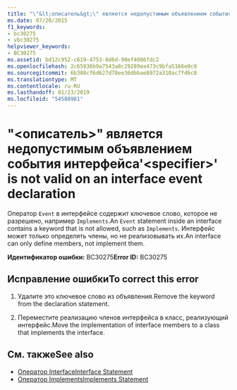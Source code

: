 ```yaml
---
title: "\"&lt;описатель&gt;\" является недопустимым объявлением события интерфейса"
ms.date: 07/20/2015
f1_keywords:
- bc30275
- vbc30275
helpviewer_keywords:
- BC30275
ms.assetid: bd12c952-c619-4753-8d6d-90ef4086fdc2
ms.openlocfilehash: 2c65936b9a7543a8c29289ea473c9bfa5166e0c8
ms.sourcegitcommit: 6b308cf6d627d78ee36dbbae8972a310ac7fd6c8
ms.translationtype: MT
ms.contentlocale: ru-RU
ms.lasthandoff: 01/23/2019
ms.locfileid: "54588981"
---
```

# <a name="ltspecifiergt-is-not-valid-on-an-interface-event-declaration"></a><span data-ttu-id="4edbe-102">"&lt;описатель&gt;" является недопустимым объявлением события интерфейса</span><span class="sxs-lookup"><span data-stu-id="4edbe-102">'&lt;specifier&gt;' is not valid on an interface event declaration</span></span>
<span data-ttu-id="4edbe-103">Оператор `Event` в интерфейсе содержит ключевое слово, которое не разрешено, например `Implements`.</span><span class="sxs-lookup"><span data-stu-id="4edbe-103">An `Event` statement inside an interface contains a keyword that is not allowed, such as `Implements`.</span></span> <span data-ttu-id="4edbe-104">Интерфейс может только определять члены, но не реализовывать их.</span><span class="sxs-lookup"><span data-stu-id="4edbe-104">An interface can only define members, not implement them.</span></span>  
  
 <span data-ttu-id="4edbe-105">**Идентификатор ошибки:** BC30275</span><span class="sxs-lookup"><span data-stu-id="4edbe-105">**Error ID:** BC30275</span></span>  
  
## <a name="to-correct-this-error"></a><span data-ttu-id="4edbe-106">Исправление ошибки</span><span class="sxs-lookup"><span data-stu-id="4edbe-106">To correct this error</span></span>  
  
1.  <span data-ttu-id="4edbe-107">Удалите это ключевое слово из объявления.</span><span class="sxs-lookup"><span data-stu-id="4edbe-107">Remove the keyword from the declaration statement.</span></span>  
  
2.  <span data-ttu-id="4edbe-108">Переместите реализацию членов интерфейса в класс, реализующий интерфейс.</span><span class="sxs-lookup"><span data-stu-id="4edbe-108">Move the implementation of interface members to a class that implements the interface.</span></span>  
  
## <a name="see-also"></a><span data-ttu-id="4edbe-109">См. также</span><span class="sxs-lookup"><span data-stu-id="4edbe-109">See also</span></span>
- [<span data-ttu-id="4edbe-110">Оператор Interface</span><span class="sxs-lookup"><span data-stu-id="4edbe-110">Interface Statement</span></span>](../../visual-basic/language-reference/statements/interface-statement.md)
- [<span data-ttu-id="4edbe-111">Оператор Implements</span><span class="sxs-lookup"><span data-stu-id="4edbe-111">Implements Statement</span></span>](../../visual-basic/language-reference/statements/implements-statement.md)
